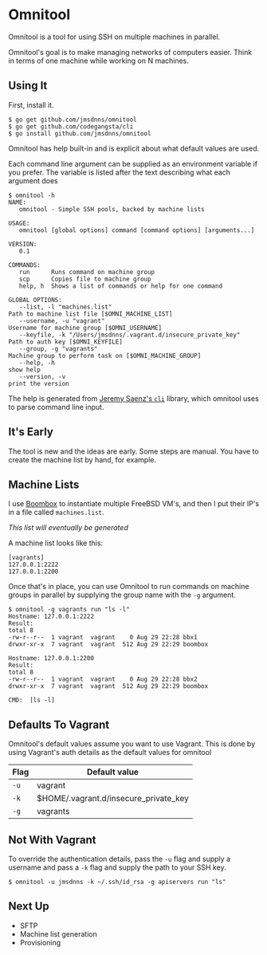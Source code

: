 # Omnitool

Omnitool is a tool for using SSH on multiple machines in parallel.

Omnitool's goal is to make managing networks of computers easier. Think in terms of one machine while working on N machines.

## Using It

First, install it.

```
$ go get github.com/jmsdnns/omnitool
$ go get github.com/codegangsta/cli
$ go install github.com/jmsdnns/omnitool
```

Omnitool has help built-in and is explicit about what default values are used.

Each command line argument can be supplied as an environment variable if you prefer. The variable is listed after the text describing what each argument does

```
$ omnitool -h
NAME:
   omnitool - Simple SSH pools, backed by machine lists

USAGE:
   omnitool [global options] command [command options] [arguments...]
   
VERSION:
   0.1
   
COMMANDS:
   run		Runs command on machine group
   scp		Copies file to machine group
   help, h	Shows a list of commands or help for one command
   
GLOBAL OPTIONS:
   --list, -l "machines.list"                                       Path to machine list file [$OMNI_MACHINE_LIST]
   --username, -u "vagrant"						                    Username for machine group [$OMNI_USERNAME]
   --keyfile, -k "/Users/jmsdnns/.vagrant.d/insecure_private_key"	Path to auth key [$OMNI_KEYFILE]
   --group, -g "vagrants"                                           Machine group to perform task on [$OMNI_MACHINE_GROUP]
   --help, -h                                                       show help
   --version, -v							                        print the version
```

The help is generated from [Jeremy Saenz's `cli`](https://github.com/codegangsta/) library, which omnitool uses to parse command line input.

## It's Early

The tool is new and the ideas are early. Some steps are manual. You have to create the machine list by hand, for example.

## Machine Lists

I use [Boombox](https://github.com/jmsdnns/boombox) to instantiate multiple FreeBSD VM's, and then I put their IP's in a file called `machines.list`.

_This list will eventually be generated_

A machine list looks like this:

```
[vagrants]
127.0.0.1:2222
127.0.0.1:2200
```

Once that's in place, you can use Omnitool to run commands on machine groups in parallel by supplying the group name with the `-g` argument.

```
$ omnitool -g vagrants run "ls -l"
Hostname: 127.0.0.1:2222
Result:
total 8
-rw-r--r--  1 vagrant  vagrant    0 Aug 29 22:28 bbx1
drwxr-xr-x  7 vagrant  vagrant  512 Aug 29 22:29 boombox

Hostname: 127.0.0.1:2200
Result:
total 8
-rw-r--r--  1 vagrant  vagrant    0 Aug 29 22:28 bbx2
drwxr-xr-x  7 vagrant  vagrant  512 Aug 29 22:29 boombox

CMD:  [ls -l]
```

## Defaults To Vagrant

Omnitool's default values assume you want to use Vagrant. This is done by using Vagrant's auth details as the default values for omnitool

| Flag   | Default value                         |
| ------ | ------------------------------------- |
| `-u`   | vagrant                               |
| `-k`   | $HOME/.vagrant.d/insecure_private_key |
| `-g`   | vagrants                              |

## Not With Vagrant

To override the authentication details, pass the `-u` flag and supply a username and pass a `-k` flag and supply the path to your SSH key.

```
$ omnitool -u jmsdnns -k ~/.ssh/id_rsa -g apiservers run "ls"
```

## Next Up

* SFTP
* Machine list generation
* Provisioning
